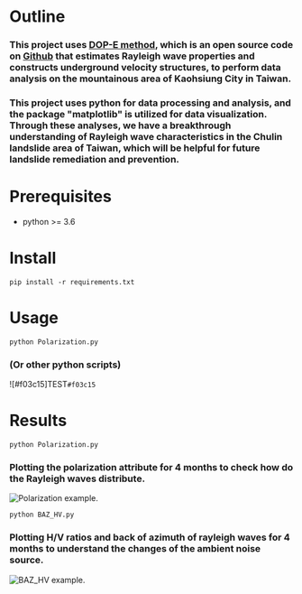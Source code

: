 # Outline
### This project uses [DOP-E method](https://academic.oup.com/gji/article/216/3/1817/5222650), which is an open source code on [Github](https://github.com/berbellini/DOP-E) that estimates Rayleigh wave properties and constructs underground velocity structures, to perform data analysis on the mountainous area of ​​Kaohsiung City in Taiwan.
### This project uses python for data processing and analysis, and the package "matplotlib" is utilized for data visualization. Through these analyses, we have a breakthrough understanding of Rayleigh wave characteristics in the Chulin landslide area of ​​Taiwan, which will be helpful for future landslide remediation and prevention.

# Prerequisites
* python >= 3.6

# Install
`pip install -r requirements.txt`

# Usage
`python Polarization.py`
### (Or other python scripts)
![#f03c15]TEST`#f03c15`

# Results
`python Polarization.py`
### Plotting the polarization attribute for 4 months to check how do the Rayleigh waves distribute.
![Polarization example.](https://github.com/paui0615/DOPE-Analysis/assets/125962545/3d5ef861-19c3-4ebc-8f85-bbefac39f1ac)

`python BAZ_HV.py`
### Plotting H/V ratios and back of azimuth of rayleigh waves for 4 months to understand the changes of the ambient noise source.
![BAZ_HV example.](https://github.com/paui0615/DOPE-Analysis/assets/125962545/eaf38755-3a5a-454e-aff8-2e86803658d4)
